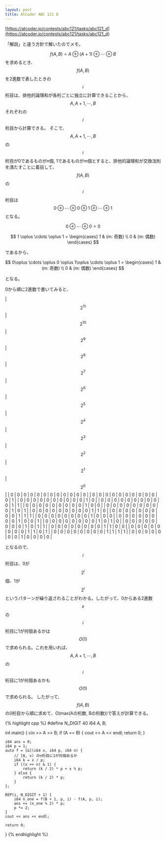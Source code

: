 ```yaml
---
layout: post
title: AtCoder ABC 121 D
---
```


[https://atcoder.jp/contests/abc121/tasks/abc121_d](https://atcoder.jp/contests/abc121/tasks/abc121_d)

「解説」と違う方針で解いたのでメモ。

$$f(A, B) = A\oplus(A + 1)\oplus \cdots \oplus B$$ を求めるとき、$$f(A, B)$$を2進数で表したときの$$i$$桁目は、排他的論理和が各桁ごとに独立に計算できることから、$$A, A + 1, \cdots, B$$それぞれの$$i$$桁目から計算できる。
そこで、$$A, A + 1, \cdots, B$$の$$i$$桁目が0であるものがn個, 1であるものがm個とすると、排他的論理和が交換法則を満たすことに着目して、$$f(A, B)$$の$$i$$桁目は$$0\oplus \cdots \oplus 0 \oplus 1\oplus \cdots \oplus 1$$となる。

$$
0\oplus \cdots \oplus 0 = 0
$$

$$
1 \oplus \cdots \oplus 1 = \begin{cases}
    1 & (m: 奇数) \\
    0 & (m: 偶数)
\end{cases}
$$

であるから、

$$
0\oplus \cdots \oplus 0 \oplus 1\oplus \cdots \oplus 1 = \begin{cases}
    1 & (m: 奇数) \\
    0 & (m: 偶数)
\end{cases}
$$

となる。


0から順に2進数で書いてみると、

|  $$2^{11}$$  |  $$2^{10}$$  |  $$2^9$$  |  $$2^8$$  |  $$2^7$$  |  $$2^6$$  |  $$2^5$$  |  $$2^4$$  |  $$2^3$$  |  $$2^2$$  |  $$2^1$$  |  $$2^0$$  |
|  0  |  0  |  0  |  0  |  0  |  0  |  0  |  0  |  0  |  0  |  0  |  0  |
|  0  |  0  |  0  |  0  |  0  |  0  |  0  |  0  |  0  |  0  |  0  |  1  |
|  0  |  0  |  0  |  0  |  0  |  0  |  0  |  0  |  0  |  0  |  1  |  0  |
|  0  |  0  |  0  |  0  |  0  |  0  |  0  |  0  |  0  |  0  |  1  |  1  |
|  0  |  0  |  0  |  0  |  0  |  0  |  0  |  0  |  0  |  1  |  0  |  0  |
|  0  |  0  |  0  |  0  |  0  |  0  |  0  |  0  |  0  |  1  |  0  |  1  |
|  0  |  0  |  0  |  0  |  0  |  0  |  0  |  0  |  0  |  1  |  1  |  0  |
|  0  |  0  |  0  |  0  |  0  |  0  |  0  |  0  |  0  |  1  |  1  |  1  |
|  0  |  0  |  0  |  0  |  0  |  0  |  0  |  0  |  1  |  0  |  0  |  0  |
|  0  |  0  |  0  |  0  |  0  |  0  |  0  |  0  |  1  |  0  |  0  |  1  |
|  0  |  0  |  0  |  0  |  0  |  0  |  0  |  0  |  1  |  0  |  1  |  0  |
|  0  |  0  |  0  |  0  |  0  |  0  |  0  |  0  |  1  |  0  |  1  |  1  |
|  0  |  0  |  0  |  0  |  0  |  0  |  0  |  0  |  1  |  1  |  0  |  0  |
|  0  |  0  |  0  |  0  |  0  |  0  |  0  |  0  |  1  |  1  |  0  |  1  |
|  0  |  0  |  0  |  0  |  0  |  0  |  0  |  0  |  1  |  1  |  1  |  1  |
|  0  |  0  |  0  |  0  |  0  |  0  |  0  |  1  |  0  |  0  |  0  |  0  |

となるので、$$i$$桁目は、0が$$2^{i}$$個、1が$$2^{i}$$というパターンが繰り返されることがわかる。したがって、0からある2進数$$x$$の$$i$$桁目に1が何個あるかは$$O(1)$$で求められる。これを用いれば、$$A, A + 1, \cdots, B$$の$$i$$桁目に1が何個あるかも$$O(1)$$で求められる。
したがって、$$f(A, B)$$の0桁目から順に求めて、O(max(Aの桁数, Bの桁数))で答えが計算できる。

{% highlight cpp %}
#define N_DIGIT 40
i64 A, B;

int main() {
    cin >> A >> B;
    if (A == B) {
        cout << A << endl;
        return 0;
    }

    i64 ans = 0;
    i64 p = 1;
    auto f = [&](i64 x, i64 p, i64 n) {
        // [0, x) のn桁目に1が何個あるか
        i64 k = x / p;
        if ((x >> n) & 1) {
            return (k / 2) * p + x % p;
        } else {
            return (k / 2) * p;
        }
    };

    REP(i, N_DIGIT + 1) {
        i64 n_one = f(B + 1, p, i) - f(A, p, i);
        ans += (n_one % 2) * p;
        p *= 2;
    }
    cout << ans << endl;

    return 0;
}
{% endhighlight %}